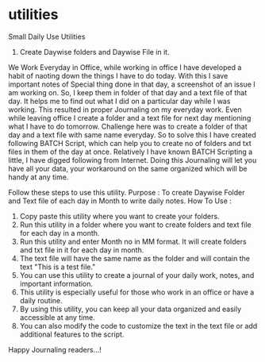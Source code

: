 # utilities
Small Daily Use Utilities 
1. Create Daywise folders and Daywise File in it.


We Work Everyday in Office, while working in office I have developed a habit of naoting down the things I have to do today.
With this I save important notes of Special thing done in that day, a screenshot of an issue I am working on.
So, I keep them in folder of that day and a text file of that day. It helps me to find out what I did on a particular day while I was working.
This resulted in proper Journaling on my everyday work. Even while leaving office I create a folder and a text file for next day mentioning
what I have to do tomorrow.
Challenge here was to create a folder of that day and a text file with same name everyday.
So to solve this I have created following BATCH Script, which can help you to create no of folders and txt files in them of the day at once.
Relatively I have known BATCH Scripting a little, I have digged following from Internet.
Doing this Journaling will let you have all your data, your workaround on the same organized which will be handy at any time.


Follow these steps to use this utility.
Purpose    : To create Daywise Folder and Text file of each day in Month to write daily notes.
How To Use : 
1. Copy paste this utility where you want to create your folders.
2. Run this utility in a folder where you want to create folders and text file for each day in a month.
3. Run this utility and enter Month no in MM format. It will create folders and txt file in it for each day in month.
4. The text file will have the same name as the folder and will contain the text "This is a test file."
5. You can use this utility to create a journal of your daily work, notes, and important information.
6. This utility is especially useful for those who work in an office or have a daily routine.
7. By using this utility, you can keep all your data organized and easily accessible at any time.
8. You can also modify the code to customize the text in the text file or add additional features to the script.


Happy Journaling readers...!
